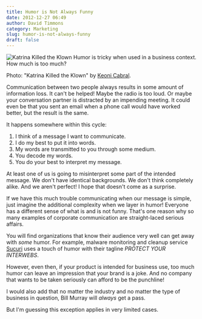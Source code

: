 ```yaml
---
title: Humor is Not Always Funny
date: 2012-12-27 06:49
author: David Timmons
category: Marketing
slug: humor-is-not-always-funny
draft: false
---
```


![Katrina Killed the Klown][1]
<span class="img-caption">
  Humor is tricky when used in a business context. How much is too much?

  Photo: "Katrina Killed the Klown" by [Keoni Cabral][2].
</span>

Communication between two people always results in some amount of
information loss. It can't be helped! Maybe the radio is too loud. Or
maybe your conversation partner is distracted by an impending meeting.
It could even be that you sent an email when a phone call would have
worked better, but the result is the same.

It happens somewhere within this cycle:

1.  I think of a message I want to communicate.
2.  I do my best to put it into words.
3.  My words are transmitted to you through some medium.
4.  You decode my words.
5.  You do your best to interpret my message.

At least one of us is going to misinterpret some part of the intended
message. We don't have identical backgrounds. We don't think completely
alike. And we aren't perfect! I hope that doesn't come as a surprise.

If we have this much trouble communicating when our message is simple,
just imagine the additional complexity when we layer in humor! Everyone
has a different sense of what is and is not funny. That's one reason why
so many examples of corporate communication are straight-laced serious
affairs.

You will find organizations that know their audience very well can get
away with *some* humor. For example, malware monitoring and cleanup
service [Sucuri][] uses a touch of humor with their tagline
*PROTECT YOUR INTERWEBS*.

However, even then, if your product is intended for business use, too
much humor can leave an impression that your brand is a joke. And no
company that wants to be taken seriously can afford to be the punchline!

I would also add that no matter the industry and no matter the type of
business in question, Bill Murray will *always* get a pass.

But I'm guessing this exception applies in very limited cases.


[1]: {filename}/images/2012/12/humor-is-not-always-funny0.jpg
  "When it comes to humor in business, how much is too much?"

[2]: http://www.flickr.com/photos/keoni101/5530280949/
  "View the original photo on Flickr."

[Sucuri]: http://sucuri.net/company
  "Click here to read more about Sucuri."
